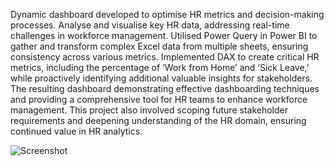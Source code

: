 Dynamic dashboard developed to optimise HR metrics and decision-making processes.
Analyse and visualise key HR data, addressing real-time challenges in workforce management.
Utilised Power Query in Power BI to gather and transform complex Excel data from multiple sheets, ensuring consistency across various metrics.
Implemented DAX to create critical HR metrics, including the percentage of ‘Work from Home’ and ‘Sick Leave,’ while proactively identifying additional valuable insights for stakeholders.
The resulting dashboard demonstrating effective dashboarding techniques and providing a comprehensive tool for HR teams to enhance workforce management.
This project also involved scoping future stakeholder requirements and deepening understanding of the HR domain, ensuring continued value in HR analytics.

![Screenshot](https://github.com/user-attachments/assets/ba0912ef-d1ea-46b9-b782-c4fb2aafa197)
